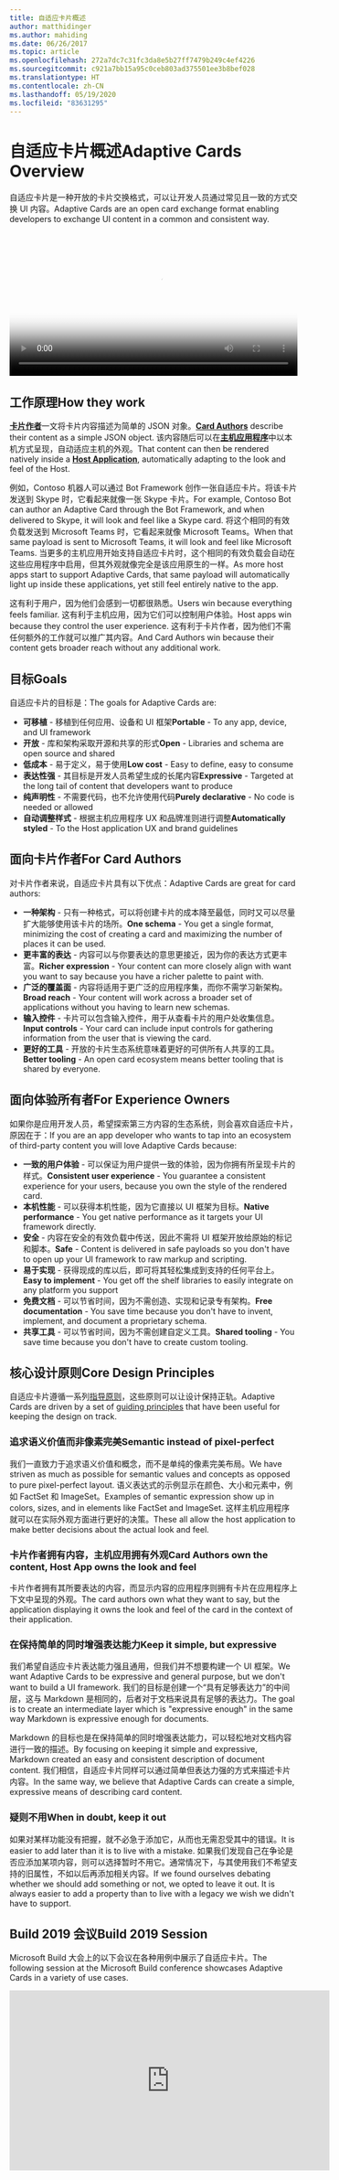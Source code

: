 ```yaml
---
title: 自适应卡片概述
author: matthidinger
ms.author: mahiding
ms.date: 06/26/2017
ms.topic: article
ms.openlocfilehash: 272a7dc7c31fc3da8e5b27ff7479b249c4ef4226
ms.sourcegitcommit: c921a7bb15a95c0ceb803ad375501ee3b8bef028
ms.translationtype: HT
ms.contentlocale: zh-CN
ms.lasthandoff: 05/19/2020
ms.locfileid: "83631295"
---
```

# <a name="adaptive-cards-overview"></a><span data-ttu-id="24caf-102">自适应卡片概述</span><span class="sxs-lookup"><span data-stu-id="24caf-102">Adaptive Cards Overview</span></span> 

<span data-ttu-id="24caf-103">自适应卡片是一种开放的卡片交换格式，可以让开发人员通过常见且一致的方式交换 UI 内容。</span><span class="sxs-lookup"><span data-stu-id="24caf-103">Adaptive Cards are an open card exchange format enabling developers to exchange UI content in a common and consistent way.</span></span>

<video controls width="100%" poster="./content/videoposter.png">
    <source src="https://adaptivecardsblob.blob.core.windows.net/assets/AdaptiveCardsOverviewVideo.mp4" type="video/mp4">
</video>

## <a name="how-they-work"></a><span data-ttu-id="24caf-104">工作原理</span><span class="sxs-lookup"><span data-stu-id="24caf-104">How they work</span></span>

<span data-ttu-id="24caf-105">[**卡片作者**](authoring-cards/getting-started.md)一文将卡片内容描述为简单的 JSON 对象。</span><span class="sxs-lookup"><span data-stu-id="24caf-105">[**Card Authors**](authoring-cards/getting-started.md) describe their content as a simple JSON object.</span></span> <span data-ttu-id="24caf-106">该内容随后可以在[**主机应用程序**](rendering-cards/getting-started.md)中以本机方式呈现，自动适应主机的外观。</span><span class="sxs-lookup"><span data-stu-id="24caf-106">That content can then be rendered natively inside a [**Host Application**](rendering-cards/getting-started.md), automatically adapting to the look and feel of the Host.</span></span>

<span data-ttu-id="24caf-107">例如，Contoso 机器人可以通过 Bot Framework 创作一张自适应卡片。将该卡片发送到 Skype 时，它看起来就像一张 Skype 卡片。</span><span class="sxs-lookup"><span data-stu-id="24caf-107">For example, Contoso Bot can author an Adaptive Card through the Bot Framework, and when delivered to Skype, it will look and feel like a Skype card.</span></span> <span data-ttu-id="24caf-108">将这个相同的有效负载发送到 Microsoft Teams 时，它看起来就像 Microsoft Teams。</span><span class="sxs-lookup"><span data-stu-id="24caf-108">When that same payload is sent to Microsoft Teams, it will look and feel like Microsoft Teams.</span></span> <span data-ttu-id="24caf-109">当更多的主机应用开始支持自适应卡片时，这个相同的有效负载会自动在这些应用程序中启用，但其外观就像完全是该应用原生的一样。</span><span class="sxs-lookup"><span data-stu-id="24caf-109">As more host apps start to support Adaptive Cards, that same payload will automatically light up inside these applications, yet still feel entirely native to the app.</span></span>

<span data-ttu-id="24caf-110">这有利于用户，因为他们会感到一切都很熟悉。</span><span class="sxs-lookup"><span data-stu-id="24caf-110">Users win because everything feels familiar.</span></span> <span data-ttu-id="24caf-111">这有利于主机应用，因为它们可以控制用户体验。</span><span class="sxs-lookup"><span data-stu-id="24caf-111">Host apps win because they control the user experience.</span></span> <span data-ttu-id="24caf-112">这有利于卡片作者，因为他们不需任何额外的工作就可以推广其内容。</span><span class="sxs-lookup"><span data-stu-id="24caf-112">And Card Authors win because their content gets broader reach without any additional work.</span></span>

## <a name="goals"></a><span data-ttu-id="24caf-113">目标</span><span class="sxs-lookup"><span data-stu-id="24caf-113">Goals</span></span> 

<span data-ttu-id="24caf-114">自适应卡片的目标是：</span><span class="sxs-lookup"><span data-stu-id="24caf-114">The goals for Adaptive Cards are:</span></span>

* <span data-ttu-id="24caf-115">**可移植** - 移植到任何应用、设备和 UI 框架</span><span class="sxs-lookup"><span data-stu-id="24caf-115">**Portable** - To any app, device, and UI framework</span></span>
* <span data-ttu-id="24caf-116">**开放** - 库和架构采取开源和共享的形式</span><span class="sxs-lookup"><span data-stu-id="24caf-116">**Open** - Libraries and schema are open source and shared</span></span>
* <span data-ttu-id="24caf-117">**低成本** - 易于定义，易于使用</span><span class="sxs-lookup"><span data-stu-id="24caf-117">**Low cost** - Easy to define, easy to consume</span></span>
* <span data-ttu-id="24caf-118">**表达性强** - 其目标是开发人员希望生成的长尾内容</span><span class="sxs-lookup"><span data-stu-id="24caf-118">**Expressive** - Targeted at the long tail of content that developers want to produce</span></span>
* <span data-ttu-id="24caf-119">**纯声明性** - 不需要代码，也不允许使用代码</span><span class="sxs-lookup"><span data-stu-id="24caf-119">**Purely declarative** - No code is needed or allowed</span></span>
* <span data-ttu-id="24caf-120">**自动调整样式** - 根据主机应用程序 UX 和品牌准则进行调整</span><span class="sxs-lookup"><span data-stu-id="24caf-120">**Automatically styled** - To the Host application UX and brand guidelines</span></span>

## <a name="for-card-authors"></a><span data-ttu-id="24caf-121">面向卡片作者</span><span class="sxs-lookup"><span data-stu-id="24caf-121">For Card Authors</span></span>
<span data-ttu-id="24caf-122">对卡片作者来说，自适应卡片具有以下优点：</span><span class="sxs-lookup"><span data-stu-id="24caf-122">Adaptive Cards are great for card authors:</span></span>

* <span data-ttu-id="24caf-123">**一种架构** - 只有一种格式，可以将创建卡片的成本降至最低，同时又可以尽量扩大能够使用该卡片的场所。</span><span class="sxs-lookup"><span data-stu-id="24caf-123">**One schema** - You get a single format, minimizing the cost of creating a card and maximizing the number of places it can be used.</span></span>
* <span data-ttu-id="24caf-124">**更丰富的表达** - 内容可以与你要表达的意思更接近，因为你的表达方式更丰富。</span><span class="sxs-lookup"><span data-stu-id="24caf-124">**Richer expression** - Your content can more closely align with want you want to say because you have a richer palette to paint with.</span></span>
* <span data-ttu-id="24caf-125">**广泛的覆盖面** - 内容将适用于更广泛的应用程序集，而你不需学习新架构。</span><span class="sxs-lookup"><span data-stu-id="24caf-125">**Broad reach** - Your content will work across a broader set of applications without you having to learn new schemas.</span></span>
* <span data-ttu-id="24caf-126">**输入控件** - 卡片可以包含输入控件，用于从查看卡片的用户处收集信息。</span><span class="sxs-lookup"><span data-stu-id="24caf-126">**Input controls** - Your card can include input controls for gathering information from the user that is viewing the card.</span></span>
* <span data-ttu-id="24caf-127">**更好的工具** - 开放的卡片生态系统意味着更好的可供所有人共享的工具。</span><span class="sxs-lookup"><span data-stu-id="24caf-127">**Better tooling** - An open card ecosystem means better tooling that is shared by everyone.</span></span>

## <a name="for-experience-owners"></a><span data-ttu-id="24caf-128">面向体验所有者</span><span class="sxs-lookup"><span data-stu-id="24caf-128">For Experience Owners</span></span>
<span data-ttu-id="24caf-129">如果你是应用开发人员，希望探索第三方内容的生态系统，则会喜欢自适应卡片，原因在于：</span><span class="sxs-lookup"><span data-stu-id="24caf-129">If you are an app developer who wants to tap into an ecosystem of third-party content you will love Adaptive Cards because:</span></span>

* <span data-ttu-id="24caf-130">**一致的用户体验** - 可以保证为用户提供一致的体验，因为你拥有所呈现卡片的样式。</span><span class="sxs-lookup"><span data-stu-id="24caf-130">**Consistent user experience** - You guarantee a consistent experience for your users, because you own the style of the rendered card.</span></span>
* <span data-ttu-id="24caf-131">**本机性能** - 可以获得本机性能，因为它直接以 UI 框架为目标。</span><span class="sxs-lookup"><span data-stu-id="24caf-131">**Native performance** - You get native performance as it targets your UI framework directly.</span></span>
* <span data-ttu-id="24caf-132">**安全** - 内容在安全的有效负载中传送，因此不需将 UI 框架开放给原始的标记和脚本。</span><span class="sxs-lookup"><span data-stu-id="24caf-132">**Safe** - Content is delivered in safe payloads so you don't have to open up your UI framework to raw markup and scripting.</span></span>
* <span data-ttu-id="24caf-133">**易于实现** - 获得现成的库以后，即可将其轻松集成到支持的任何平台上。</span><span class="sxs-lookup"><span data-stu-id="24caf-133">**Easy to implement** - You get off the shelf libraries to easily integrate on any platform you support</span></span> 
* <span data-ttu-id="24caf-134">**免费文档** - 可以节省时间，因为不需创造、实现和记录专有架构。</span><span class="sxs-lookup"><span data-stu-id="24caf-134">**Free documentation** - You save time because you don't have to invent, implement, and document a proprietary schema.</span></span>
* <span data-ttu-id="24caf-135">**共享工具** - 可以节省时间，因为不需创建自定义工具。</span><span class="sxs-lookup"><span data-stu-id="24caf-135">**Shared tooling** - You save time because you don't have to create custom tooling.</span></span>

## <a name="core-design-principles"></a><span data-ttu-id="24caf-136">核心设计原则</span><span class="sxs-lookup"><span data-stu-id="24caf-136">Core Design Principles</span></span> 

<span data-ttu-id="24caf-137">自适应卡片遵循一系列[指导原则](resources/principles.md)，这些原则可以让设计保持正轨。</span><span class="sxs-lookup"><span data-stu-id="24caf-137">Adaptive Cards are driven by a set of [guiding principles](resources/principles.md) that have been useful for keeping the design on track.</span></span> 

### <a name="semantic-instead-of-pixel-perfect"></a><span data-ttu-id="24caf-138">追求语义价值而非像素完美</span><span class="sxs-lookup"><span data-stu-id="24caf-138">Semantic instead of pixel-perfect</span></span>
<span data-ttu-id="24caf-139">我们一直致力于追求语义价值和概念，而不是单纯的像素完美布局。</span><span class="sxs-lookup"><span data-stu-id="24caf-139">We have striven as much as possible for semantic values and concepts as opposed to pure pixel-perfect layout.</span></span> <span data-ttu-id="24caf-140">语义表达式的示例显示在颜色、大小和元素中，例如 FactSet 和 ImageSet。</span><span class="sxs-lookup"><span data-stu-id="24caf-140">Examples of semantic expression show up in colors, sizes, and in elements like FactSet and ImageSet.</span></span> <span data-ttu-id="24caf-141">这样主机应用程序就可以在实际外观方面进行更好的决策。</span><span class="sxs-lookup"><span data-stu-id="24caf-141">These all allow the host application to make better decisions about the actual look and feel.</span></span>

### <a name="card-authors-own-the-content-host-app-owns-the-look-and-feel"></a><span data-ttu-id="24caf-142">卡片作者拥有内容，主机应用拥有外观</span><span class="sxs-lookup"><span data-stu-id="24caf-142">Card Authors own the content, Host App owns the look and feel</span></span>
<span data-ttu-id="24caf-143">卡片作者拥有其所要表达的内容，而显示内容的应用程序则拥有卡片在应用程序上下文中呈现的外观。</span><span class="sxs-lookup"><span data-stu-id="24caf-143">The card authors own what they want to say, but the application displaying it owns the look and feel of the card in the context of their application.</span></span>

### <a name="keep-it-simple-but-expressive"></a><span data-ttu-id="24caf-144">在保持简单的同时增强表达能力</span><span class="sxs-lookup"><span data-stu-id="24caf-144">Keep it simple, but expressive</span></span>
<span data-ttu-id="24caf-145">我们希望自适应卡片表达能力强且通用，但我们并不想要构建一个 UI 框架。</span><span class="sxs-lookup"><span data-stu-id="24caf-145">We want Adaptive Cards to be expressive and general purpose, but we don't want to build a UI framework.</span></span>  <span data-ttu-id="24caf-146">我们的目标是创建一个“具有足够表达力”的中间层，这与 Markdown 是相同的，后者对于文档来说具有足够的表达力。</span><span class="sxs-lookup"><span data-stu-id="24caf-146">The goal is to create an intermediate layer which is "expressive enough" in the same way Markdown is expressive enough for documents.</span></span>

<span data-ttu-id="24caf-147">Markdown 的目标也是在保持简单的同时增强表达能力，可以轻松地对文档内容进行一致的描述。</span><span class="sxs-lookup"><span data-stu-id="24caf-147">By focusing on keeping it simple and expressive, Markdown created an easy and consistent description of document content.</span></span>  <span data-ttu-id="24caf-148">我们相信，自适应卡片同样可以通过简单但表达力强的方式来描述卡片内容。</span><span class="sxs-lookup"><span data-stu-id="24caf-148">In the same way, we believe that Adaptive Cards can create a simple, expressive means of describing card content.</span></span>

### <a name="when-in-doubt-keep-it-out"></a><span data-ttu-id="24caf-149">疑则不用</span><span class="sxs-lookup"><span data-stu-id="24caf-149">When in doubt, keep it out</span></span>
<span data-ttu-id="24caf-150">如果对某样功能没有把握，就不必急于添加它，从而也无需忍受其中的错误。</span><span class="sxs-lookup"><span data-stu-id="24caf-150">It is easier to add later than it is to live with a mistake.</span></span> <span data-ttu-id="24caf-151">如果我们发现自己在争论是否应添加某项内容，则可以选择暂时不用它。通常情况下，与其使用我们不希望支持的旧属性，不如以后再添加相关内容。</span><span class="sxs-lookup"><span data-stu-id="24caf-151">If we found ourselves debating whether we should add something or not, we opted to leave it out.  It is always easier to add a property than to live with a legacy we wish we didn't have to support.</span></span>


## <a name="build-2019-session"></a><span data-ttu-id="24caf-152">Build 2019 会议</span><span class="sxs-lookup"><span data-stu-id="24caf-152">Build 2019 Session</span></span>

<span data-ttu-id="24caf-153">Microsoft Build 大会上的以下会议在各种用例中展示了自适应卡片。</span><span class="sxs-lookup"><span data-stu-id="24caf-153">The following session at the Microsoft Build conference showcases Adaptive Cards in a variety of use cases.</span></span> 

<iframe width="560" height="315" src="https://www.youtube.com/embed/wT1yFr_j6IM" frameborder="0" allow="accelerometer; autoplay; encrypted-media; gyroscope; picture-in-picture" allowfullscreen></iframe>
